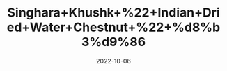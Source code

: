 ---
title: 'Singhara+Khushk+%22+Indian+Dried+Water+Chestnut+%22+%d8%b3%d9%86'
date: '2022-10-06' 
metatag: '' 
inventory: '0' 
draft: false 
# meta description 
shortDescripton: 'It+treats+Hypertension+and+It+also+Promotes+Quenches+Thirst.'
description: 'Herb'
longdescription: ''
featured: True
# product Price
price: '60.0'
# Product Short Description
shortDescription: 'It+treats+Hypertension+and+It+also+Promotes+Quenches+Thirst.'
productID: '95E1DE4B-1029-ED11-9968-005056B3A416'
type: 'products'
category: 'Herb' 
thumnailproduct: 'https://eraconnect.blob.core.windows.net/product-images/aminsaddiquidawakhana/95E1DE4B-1029-ED11-9968-005056B3A416.webp' 
images:
  - image: 'https://eraconnect.blob.core.windows.net/product-images/aminsaddiquidawakhana/95E1DE4B-1029-ED11-9968-005056B3A416.webp'  
Variants:
---